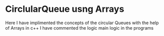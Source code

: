 # CirclularQueue usng Arrays
Here I have implimented the concepts of the circular Queues with the help of Arrays in c++ I have commented the logic main logic in the programs 
